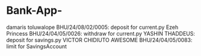 # Bank-App-

damaris toluwalope BHU/24/08/02/0005: deposit for current.py
Ezeh Princess BHU/24/04/05/0026: withdraw for current.py
YASHIN THADDEUS: deposit for savings.py
VICTOR CHIDIUTO AWESOME BHU/24/04/05/0083: limit for SavingsAccount

